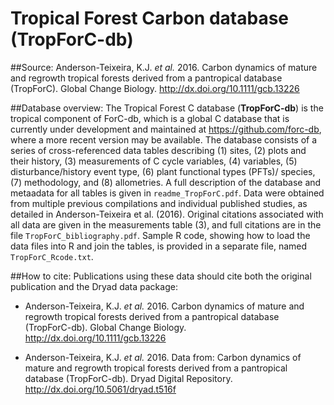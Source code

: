 # Tropical Forest Carbon database (TropForC-db)
##Source: 
Anderson-Teixeira, K.J. *et al.* 2016. Carbon dynamics of mature and regrowth tropical forests derived from a pantropical database (TropForC). Global Change Biology. http://dx.doi.org/10.1111/gcb.13226

##Database overview:
The Tropical Forest C database (**TropForC-db**) is the tropical component of ForC-db, which is a global C database that is currently under development and maintained at https://github.com/forc-db, where a more
recent version may be available. The database consists of a series of cross-referenced data tables describing
(1) sites, (2) plots and their history, (3) measurements of C cycle variables, (4) variables, (5) disturbance/history event type, (6) plant functional types (PFTs)/ species, (7) methodology, and (8)
allometries. A full description of the database and metaadata for all tables is given in `readme_TropForC.pdf`. Data were obtained from multiple previous compilations and individual published studies, as detailed in Anderson-Teixeira et al. (2016). Original citations associated with all data are given in the
measurements table (3), and full citations are in the file `TropForC_bibliography.pdf`. Sample R code, showing how to load the data files into R and join the tables, is provided in a separate file, named
`TropForC_Rcode.txt`. 

##How to cite:
Publications using these data should cite both the original publication and the Dryad data package:  
* Anderson-Teixeira, K.J. *et al.* 2016. Carbon dynamics of mature and regrowth tropical forests derived from a pantropical database (TropForC-db). Global Change Biology. http://dx.doi.org/10.1111/gcb.13226 

* Anderson-Teixeira, K.J. *et al.* 2016. Data from: Carbon dynamics of mature and regrowth tropical forests derived from a pantropical database (TropForC-db). Dryad Digital Repository.
http://dx.doi.org/10.5061/dryad.t516f
